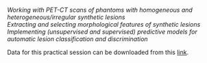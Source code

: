 _Working with PET-CT scans of phantoms with homogeneous and heterogeneous/irregular synthetic lesions_ <br>
_Extracting and selecting morphological features of synthetic lesions_ <br>
_Implementing (unsupervised and supervised) predictive models for automatic lesion classification and discrimination_ <br>

Data for this practical session can be downloaded from this <a href="https://www.dropbox.com/s/66ecrpc68uavdpb/lesions.zip?dl=0" target="_blank">link</a>.
